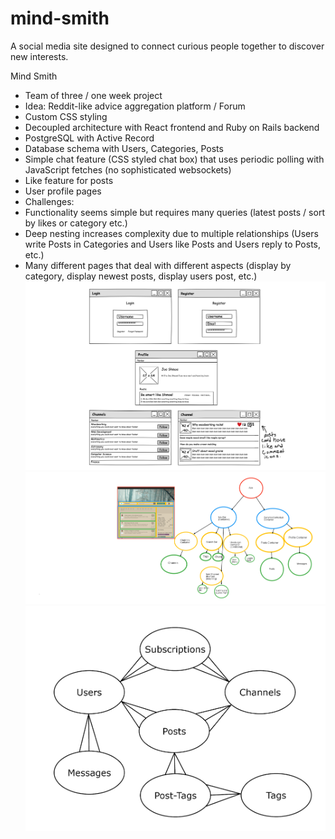 # mind-smith
A social media site designed to connect curious people together to discover new interests.

Mind Smith
- Team of three / one week project
- Idea: Reddit-like advice aggregation platform / Forum
- Custom CSS styling
- Decoupled architecture with React frontend and Ruby on Rails backend
- PostgreSQL with Active Record
- Database schema with Users, Categories, Posts
- Simple chat feature (CSS styled chat box) that uses periodic polling with JavaScript fetches (no sophisticated websockets)
- Like feature for posts
- User profile pages
- Challenges:
 - Functionality seems simple but requires many queries (latest posts / sort by likes or category etc.)
 - Deep nesting increases complexity due to multiple relationships (Users write Posts in Categories and Users like Posts and Users reply to Posts, etc.)
 - Many different pages that deal with different aspects (display by category, display newest posts, display users post, etc.)
 ![](pages.png)
![](MindSmith.png)
![](Mod4_Project_Models.jpg)


